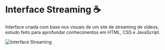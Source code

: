 # Interface Streaming ☕
Interface criada com base nos visuais de um site de streaming de vídeos, estudo feito para aprofundar conhecimentos em HTML, CSS e JavaScript.

![Interface Streaming](https://user-images.githubusercontent.com/102837731/172062266-2ddc07e5-5bde-4157-8f7a-d32f70633c52.png)
